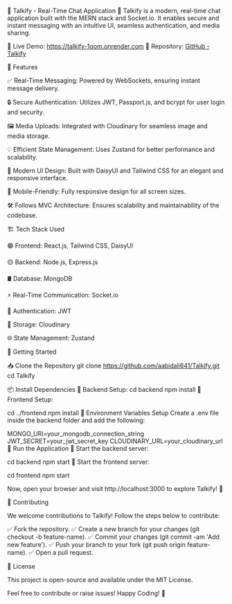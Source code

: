 💬 Talkify - Real-Time Chat Application
🚀 Talkify is a modern, real-time chat application built with the MERN stack and Socket.io. It enables secure and instant messaging with an intuitive UI, seamless authentication, and media sharing.

🔗 Live Demo: https://talkify-1qom.onrender.com
📂 Repository: [GitHub - Talkify](https://github.com/aabidali641/Talkify)

🌟 Features

✅ Real-Time Messaging: Powered by WebSockets, ensuring instant message delivery.

🔒 Secure Authentication: Utilizes JWT, Passport.js, and bcrypt for user login and security.

🖼️ Media Uploads: Integrated with Cloudinary for seamless image and media storage.

💡 Efficient State Management: Uses Zustand for better performance and scalability.

🎨 Modern UI Design: Built with DaisyUI and Tailwind CSS for an elegant and responsive interface.

📱 Mobile-Friendly: Fully responsive design for all screen sizes.

🛠️ Follows MVC Architecture: Ensures scalability and maintainability of the codebase.


🏗 Tech Stack Used

🟢 Frontend: React.js, Tailwind CSS, DaisyUI

🟡 Backend: Node.js, Express.js

🛢 Database: MongoDB

⚡ Real-Time Communication: Socket.io

🔑 Authentication: JWT

📂 Storage: Cloudinary

🌐 State Management: Zustand


🚀 Getting Started

📥 Clone the Repository
git clone https://github.com/aabidali641/Talkify.git
cd Talkify

📦 Install Dependencies
🔹 Backend Setup:
cd backend
npm install
🔹 Frontend Setup:

cd ../frontend
npm install
🔑 Environment Variables Setup
Create a .env file inside the backend folder and add the following:

MONGO_URI=your_mongodb_connection_string
JWT_SECRET=your_jwt_secret_key
CLOUDINARY_URL=your_cloudinary_url
🚀 Run the Application
🔹 Start the backend server:

cd backend
npm start
🔹 Start the frontend server:

cd frontend
npm start

Now, open your browser and visit http://localhost:3000 to explore Talkify! 🎉


🤝 Contributing

We welcome contributions to Talkify! Follow the steps below to contribute:


✅ Fork the repository.
✅ Create a new branch for your changes (git checkout -b feature-name).
✅ Commit your changes (git commit -am 'Add new feature').
✅ Push your branch to your fork (git push origin feature-name).
✅ Open a pull request.

📜 License

This project is open-source and available under the MIT License.


Feel free to contribute or raise issues! Happy Coding! 🚀
